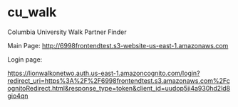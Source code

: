 # cu_walk
Columbia University Walk Partner Finder

Main Page:
http://6998frontendtest.s3-website-us-east-1.amazonaws.com

Login page: 

https://lionwalkonetwo.auth.us-east-1.amazoncognito.com/login?redirect_uri=https%3A%2F%2F6998frontendtest.s3.amazonaws.com%2FcognitoRedirect.html&response_type=token&client_id=uudop5ji4a930hd2ld8gio4qn
